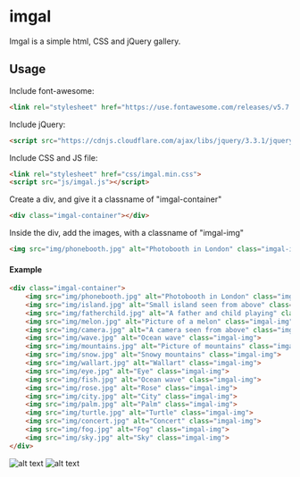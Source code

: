# imgal
Imgal is a simple html, CSS and jQuery gallery.

## Usage
Include font-awesome:
```html
<link rel="stylesheet" href="https://use.fontawesome.com/releases/v5.7.2/css/all.css" integrity="sha384-fnmOCqbTlWIlj8LyTjo7mOUStjsKC4pOpQbqyi7RrhN7udi9RwhKkMHpvLbHG9Sr" crossorigin="anonymous">
```

Include jQuery:
```html
<script src="https://cdnjs.cloudflare.com/ajax/libs/jquery/3.3.1/jquery.min.js"></script>
```

Include CSS and JS file:
```html
<link rel="stylesheet" href="css/imgal.min.css">
<script src="js/imgal.js"></script>
```

Create a div, and give it a classname of "imgal-container"
```html
<div class="imgal-container"></div>
```

Inside the div, add the images, with a classname of "imgal-img"
```html
<img src="img/phonebooth.jpg" alt="Photobooth in London" class="imgal-img">
```

#### Example
```html
<div class="imgal-container">
    <img src="img/phonebooth.jpg" alt="Photobooth in London" class="imgal-img">
    <img src="img/island.jpg" alt="Small island seen from above" class="imgal-img">
    <img src="img/fatherchild.jpg" alt="A father and child playing" class="imgal-img">
    <img src="img/melon.jpg" alt="Picture of a melon" class="imgal-img">
    <img src="img/camera.jpg" alt="A camera seen from above" class="imgal-img">
    <img src="img/wave.jpg" alt="Ocean wave" class="imgal-img">
    <img src="img/mountains.jpg" alt="Picture of mountains" class="imgal-img">
    <img src="img/snow.jpg" alt="Snowy mountains" class="imgal-img">
    <img src="img/wallart.jpg" alt="Wallart" class="imgal-img">
    <img src="img/eye.jpg" alt="Eye" class="imgal-img">
    <img src="img/fish.jpg" alt="Ocean wave" class="imgal-img">
    <img src="img/rose.jpg" alt="Rose" class="imgal-img">
    <img src="img/city.jpg" alt="City" class="imgal-img">
    <img src="img/palm.jpg" alt="Palm" class="imgal-img">
    <img src="img/turtle.jpg" alt="Turtle" class="imgal-img">
    <img src="img/concert.jpg" alt="Concert" class="imgal-img">
    <img src="img/fog.jpg" alt="Fog" class="imgal-img">
    <img src="img/sky.jpg" alt="Sky" class="imgal-img">
</div>
```

![alt text](http://torweb.net/imgal/imgalexample.png)
![alt text](http://torweb.net/imgal/imgalexample2.png)
